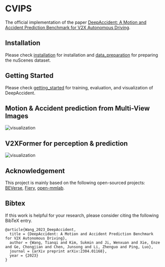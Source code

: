 # CVIPS


The official implementation of the paper [DeepAccident: A Motion and Accident Prediction Benchmark for V2X Autonomous Driving]("https://arxiv.org/pdf/2304.01168).
 
[//]: # (## News)

[//]: # (* **2022.07.20:** We release the code and models of DeepAccident.)

[//]: # (## Model Zoo)

[//]: # (|Method | mAP      | NDS     | IoU &#40;Map&#41; | IoU &#40;Motion&#41; | VPQ | Model |)

[//]: # (|:--------:|:----------:|:---------:|:--------:|:-------------:|:-----:|:-------:|)

[//]: # (| [**DeepAccident-Tiny**]&#40;configs/bevdet/bevdet-sttiny.py&#41;       | 32.1 | 46.6 | 48.7 | 38.7 | 33.3 | [Google Drive]&#40;https://drive.google.com/file/d/1S2o8v6YFkeHMuJIpw-SWNDGySacH1xCV/view?usp=sharing&#41;)

[//]: # (| [**DeepAccident-Small**]&#40;configs/bevdet4d/bevdet4d-sttiny.py&#41; | 35.2 | 49.5 | 51.7 | 40.9 | 36.1 | [Google Drive]&#40;https://drive.google.com/file/d/1n0teAat6Qy_EeJdDfWcwm0x8FZ2wsAo9/view?usp=sharing&#41;)

## Installation
Please check [installation](docs/installation.md) for installation and [data_preparation](docs/data_preparation.md) for preparing the nuScenes dataset.

## Getting Started
Please check [getting_started](docs/getting_started.md) for training, evaluation, and visualization of DeepAccident.

## Motion & Accident prediction from Multi-View Images
![visualization](figs/First_video.gif "Task Visualization")

## V2XFormer for perception & prediction
![visualization](figs/V2XFormer.jpg "V2XFormer")

## Acknowledgement
This project is mainly based on the following open-sourced projects: [BEVerse](https://github.com/zhangyp15/BEVerse), [Fiery](https://github.com/wayveai/fiery), [open-mmlab](https://github.com/open-mmlab).

## Bibtex
If this work is helpful for your research, please consider citing the following BibTeX entry.
```
@article{Wang_2023_DeepAccident,
  title = {DeepAccident: A Motion and Accident Prediction Benchmark for V2X Autonomous Driving},
  author = {Wang, Tianqi and Kim, Sukmin and Ji, Wenxuan and Xie, Enze and Ge, Chongjian and Chen, Junsong and Li, Zhenguo and Ping, Luo},
  journal = {arXiv preprint arXiv:2304.01168},
  year = {2023}
}
```

